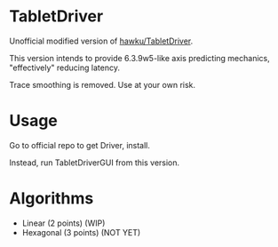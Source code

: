 # TabletDriver

Unofficial modified version of [hawku/TabletDriver](https://github.com/hawku/TabletDriver).

This version intends to provide 6.3.9w5-like axis predicting mechanics, "effectively" reducing latency.

Trace smoothing is removed. Use at your own risk.

# Usage

Go to official repo to get Driver, install.

Instead, run TabletDriverGUI from this version.

# Algorithms

- Linear (2 points) (WIP)
- Hexagonal (3 points) (NOT YET)
